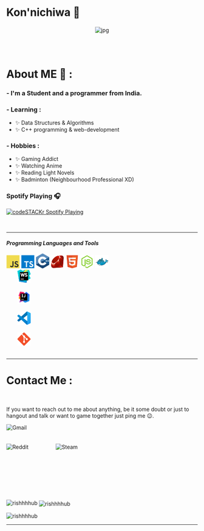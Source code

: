 # Kon'nichiwa 👋

<div align="center">
<img hight="500" width="1920" alt="jpg" align="center" src="https://github.com/Rishhhhub/Rishhhhub/blob/main/banner%20.jpg">
</div>

</br>
</br>
</br>


# About ME 💬 :

### - I'm a Student and a programmer from India.

### - Learning :
- ✨ Data Structures & Algorithms
- ✨ C++ programming & web-development

### - Hobbies : 
- ✨ Gaming Addict
- ✨ Watching Anime
- ✨ Reading Light Novels
- ✨ Badminton (Neighbourhood Professional XD)

### Spotify Playing 🎧

[<img src="https://now-playing-codestackr.vercel.app/api/spotify-playing" alt="codeSTACKr Spotify Playing" width="350" />](https://open.spotify.com/user/ywbv1jq6wbo18wwve2i04co1d?si=g-9BOhRyQouhOY00rojYgw)

</br>

   <hr>
    <h4> <i> Programming Languages and Tools </i> </h4>
    <code><img width="35px" src="https://raw.githubusercontent.com/Anish-Shobith/Anish-Shobith/master/assets/javascript.svg"></code>
    <code><img width="35px" src="https://raw.githubusercontent.com/Anish-Shobith/Anish-Shobith/master/assets/typescript.svg"></code>
    <code><img width="35px" src="https://raw.githubusercontent.com/Anish-Shobith/Anish-Shobith/master/assets/cpp.svg"></code>
    <code><img width="35px" src="https://raw.githubusercontent.com/Anish-Shobith/Anish-Shobith/master/assets/ruby.svg"></code>
    <code><img width="35px" src="https://raw.githubusercontent.com/Anish-Shobith/Anish-Shobith/master/assets/html.svg"></code>
    <code><img width="35px" src="https://raw.githubusercontent.com/Anish-Shobith/Anish-Shobith/master/assets/nodejs.svg"></code>
    <code><img width="35px" src="https://raw.githubusercontent.com/Anish-Shobith/Anish-Shobith/master/assets/docker.svg"></code>
    <code>
    <img width="35px" src="https://raw.githubusercontent.com/Anish-Shobith/Anish-Shobith/master/assets/webstorm.svg">
    </code>
    <code>
    <img width="35px" src="https://raw.githubusercontent.com/Anish-Shobith/Anish-Shobith/master/assets/intellij.svg">
    </code>
    <code>
    <img width="35px" src="https://raw.githubusercontent.com/Anish-Shobith/Anish-Shobith/master/assets/visualstudiocode.svg">
    </code>
    <code>
    <img width="35px" src="https://raw.githubusercontent.com/Anish-Shobith/Anish-Shobith/master/assets/git.svg">
    </code>
    <hr>


# Contact Me :

<p>
 </br>


If you want to reach out to me about anything, be it some doubt or just to hangout and talk or want to game together just ping me 😉.

<a href="mailto:rishabhkumarthanua@gmail.com">
 <img align="left" alt="Gmail" width="130" hight="100" src="https://github.com/Xx-Ashutosh-xX/Xx-Ashutosh-xX/blob/master/assets/icons/gmail.png" />
</a>
</br>
</br>
</br>
</a>
<a href="https://www.reddit.com/user/SPYKE_SENSI">
  <img align="left" alt=" Reddit" width="130" hight="100" src="https://github.com/Xx-Ashutosh-xX/Xx-Ashutosh-xX/blob/master/assets/icons/reddit.png" />
</a>
<a href="https://steamcommunity.com/profiles/76561199096317017/">
  <img align="left" alt="Steam" width="130" hight="100" src="https://github.com/Xx-Ashutosh-xX/Xx-Ashutosh-xX/blob/master/assets/icons/steam.png" />
</a>
 </p>
 

</br>
</br>
</br>
</br>
</br>
</br>
</br>



<p align="center" >  

<p><img align="left" src="https://github-readme-stats.vercel.app/api/top-langs?username=rishhhhub&show_icons=true&locale=en&layout=compact" alt="rishhhhub" /></p>

<p>&nbsp;<img align="center" src="https://github-readme-stats.vercel.app/api?username=rishhhhub&show_icons=true&locale=en" alt="rishhhhub" /></p>

<p><img align="center" src="https://github-readme-streak-stats.herokuapp.com/?user=rishhhhub&" alt="rishhhhub" /></p>

  </a>
  </p>

*************

